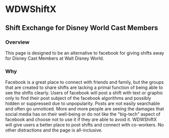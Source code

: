 # WDWShiftX

## Shift Exchange for Disney World Cast Members

### Overview
This page is designed to be an alternative to facebook for giving shifts away for Disney Cast Members at Walt Disney World.

### Why

Facebook is a great place to connect with friends and family, but the groups that are created to share shifts are lacking a primal function of being able to see the shifts clearly. Users of facebook will post a shift with text or graphic only to find their post subject of the facebook algorithms and possibly hidden or suppressed due to unpopularity. Posts are not easily searchable and often go unnoticed. More and more people are seeing the damages that social media has on their well-being or do not like the "big-tech" aspect of facebook and choose not to use it if they are able to avoid it. WDWShiftX will give users a better place to post shifts and connect with co-workers. No other distractions and the page is all-inclusive.
